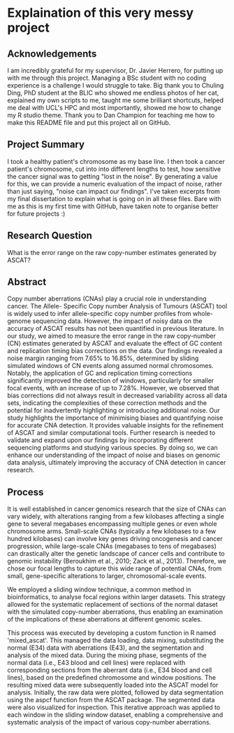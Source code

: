 # Explaination of this very messy project
## Acknowledgements 
I am incredibly grateful for my supervisor, Dr. Javier Herrero, for putting up with me through this project. Managing a BSc student with no coding experience is a challenge I would struggle to take. Big thank you to Chuling Ding, PhD student at the BLIC who showed me endless photos of her cat, explained my own scripts to me, taught me some brilliant shortcuts, helped me deal with UCL's HPC and most importantly, showed me how to change my R studio theme. Thank you to Dan Champion for teaching me how to make this README file and put this project all on GitHub. 

## Project Summary 
I took a healthy patient's chromosome as my base line. I then took a cancer patient's chromosome, cut into into different lengths to test, how sensitive the cancer signal was to getting "lost in the noise". By generating a value for this, we can provide a numeric evaluation of the impact of noise, rather than just saying, "noise can impact our findings". I've taken excerpts from my final dissertation to explain what is going on in all these files. Bare with me as this is my first time with GitHub, have taken note to organise better for future projects :)

## Research Question 
What is the error range on the raw copy-number estimates generated by ASCAT?

## Abstract
Copy number aberrations (CNAs) play a crucial role in understanding cancer. The Allele- Specific Copy number Analysis of Tumours (ASCAT) tool is widely used to infer allele-specific copy number profiles from whole-genome sequencing data. However, the impact of noisy data on the accuracy of ASCAT results has not been quantified in previous literature.
In our study, we aimed to measure the error range in the raw copy-number (CN) estimates generated by ASCAT and evaluate the effect of GC content and replication timing bias corrections on the data.
Our findings revealed a noise margin ranging from 7.65% to 16.85%, determined by sliding simulated windows of CN events along assumed normal chromosomes. Notably, the application of GC and replication timing corrections significantly improved the detection of windows, particularly for smaller focal events, with an increase of up to 7.28%. However, we observed that bias corrections did not always result in decreased variability across all data sets, indicating the complexities of these correction methods and the potential for inadvertently highlighting or introducing additional noise.
Our study highlights the importance of minimising biases and quantifying noise for accurate CNA detection. It provides valuable insights for the refinement of ASCAT and similar computational tools. Further research is needed to validate and expand upon our findings by incorporating different sequencing platforms and studying various species. By doing so, we can enhance our understanding of the impact of noise and biases on genomic data analysis, ultimately improving the accuracy of CNA detection in cancer research.

## Process
It is well established in cancer genomics research that the size of CNAs can vary widely, with alterations ranging from a few kilobases affecting a single gene to several megabases encompassing multiple genes or even whole chromosome arms. Small-scale CNAs (typically a few kilobases to a few hundred kilobases) can involve key genes driving oncogenesis and cancer progression, while large-scale CNAs (megabases to tens of megabases) can drastically alter the genetic landscape of cancer cells and contribute to genomic instability (Beroukhim et al., 2010; Zack et al., 2013). Therefore, we chose our focal lengths to capture this wide range of potential CNAs, from small, gene-specific alterations to larger, chromosomal-scale events.

We employed a sliding window technique, a common method in bioinformatics, to analyse focal regions within larger datasets. This strategy allowed for the systematic replacement of sections of the normal dataset with the simulated copy-number aberrations, thus enabling an examination of the implications of these aberrations at different genomic scales.

This process was executed by developing a custom function in R named 'mixed_ascat'. This managed the data loading, data mixing, substituting the normal (E34) data with aberrations (E43), and the segmentation and analysis of the mixed data. During the mixing phase, segments of the normal data (i.e., E43 blood and cell lines) were replaced with corresponding sections from the aberrant data (i.e., E34 blood and cell lines), based on the predefined chromosome and window positions. The resulting mixed data were subsequently loaded into the ASCAT model for analysis. Initially, the raw data were plotted, followed by data segmentation using the aspcf function from the ASCAT package. The segmented data were also visualized for inspection. This iterative approach was applied to each window in the sliding window dataset, enabling a comprehensive and systematic analysis of the impact of various copy-number aberrations.



